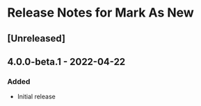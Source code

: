 # Release Notes for Mark As New

## [Unreleased]

## 4.0.0-beta.1 - 2022-04-22
### Added
- Initial release
